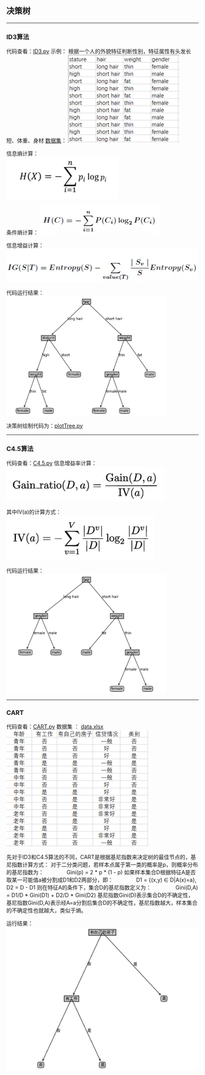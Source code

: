 
## 决策树
*** 
### ID3算法
代码查看：[ID3.py](ID3.py) 
示例： 
根据一个人的外貌特征判断性别，特征属性有头发长短、体重、身材 
[数据集](gua.xlsx)： 
![DataSet](imgs/DataSet.png)  

信息熵计算：  
![ent](imgs/ent.png) 

条件熵计算：
![tiao](imgs/tiao.png)  
 
信息增益计算： 
![gain](imgs/gain.png) 
 
代码运行结果： 
<img src="imgs/ID3.png" width="420" hegiht="300" align=center />
 
决策树绘制代码为：[plotTree.py](plotTree.py) 

***

### C4.5算法
代码查看：[C4.5.py](C45.py) 
信息增益率计算： 
![c45](imgs/gain1.png) 

其中IV(a)的计算方式： 
![IV](imgs/IV.png) 

代码运行结果： 
<img src="imgs/C45.png" width="420" hegiht="300" align=center />

***

### CART
代码查看：[CART.py](CART.py) 
数据集 ： [data.xlsx](data.xlsx) 
![cartdata](imgs/cartimg.png)

先对于ID3和C4.5算法的不同，CART是根据基尼指数来决定树的最佳节点的，基尼指数计算方式：
对于二分类问题，若样本点属于第一类的概率是p，则概率分布的基尼指数为：
&emsp;&emsp;&emsp;&emsp;Gini(p) = 2 \* p \* (1 - p) 
如果样本集合D根据特征A是否取某一可能值a被分割成D1和D2两部分，即：
&emsp;&emsp;&emsp;&emsp;D1 = {(x,y) &in; D|A(x)=a}, D2 = D - D1 
则在特征A的条件下，集合D的基尼指数定义为：
&emsp;&emsp;&emsp;&emsp; Gini(D,A) = D1/D \* Gini(D1) + D2/D \* Gini(D2) 
基尼指数Gini(D)表示集合D的不确定性，基尼指数Gini(D,A)表示经A=a分割后集合D的不确定性，基尼指数越大，样本集合的不确定性也就越大，类似于熵。

运行结果：
![cartre](imgs/cartre.png)